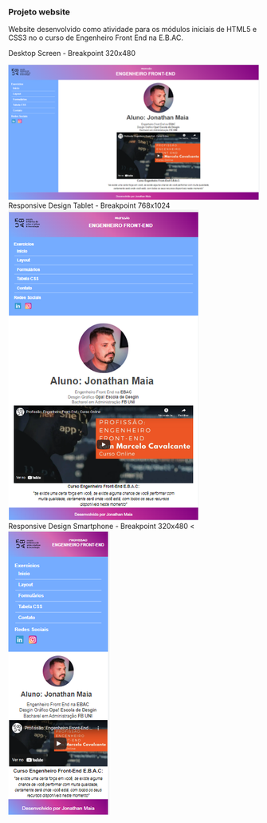### Projeto website

Website desenvolvido como atividade para os módulos iniciais de HTML5 e CSS3 no o curso de Engenheiro Front End na E.B.AC.

Desktop Screen - Breakpoint 320x480
<div style="display:inline_block">
<img alt="Imagem do projeto" src="https://github.com/jonathanppmaia/websiteebac/blob/main/image/desktopprojeto01.PNG?raw=true" >
</div>
 Responsive Design Tablet -  Breakpoint 768x1024
<div style="display:inline_block">
<img alt=" Versão Tablet" src="https://github.com/jonathanppmaia/websiteebac/blob/main/image/tabletProjeto01.PNG?raw=true" >
</div>
Responsive Design Smartphone - Breakpoint 320x480
<<div style="display:inline_block">
<img alt="Versão Smart Phone"src="https://github.com/jonathanppmaia/websiteebac/blob/main/image/SmartProjeto01.PNG?raw=true" >
</div>
